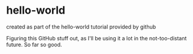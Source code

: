 # hello-world
created as part of the hello-world tutorial provided by github

Figuring this GitHub stuff out, as I'll be using it a lot in the not-too-distant future.
So far so good.

